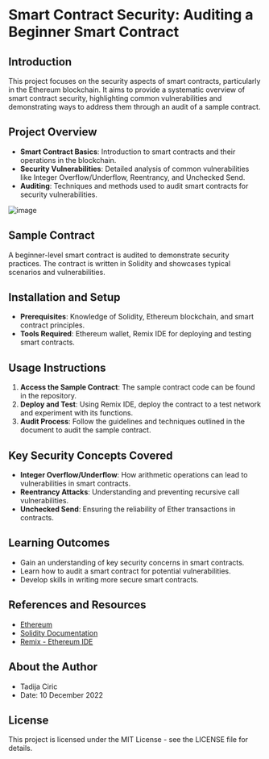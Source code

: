 # Smart Contract Security: Auditing a Beginner Smart Contract

## Introduction
This project focuses on the security aspects of smart contracts, particularly in the Ethereum blockchain. It aims to provide a systematic overview of smart contract security, highlighting common vulnerabilities and demonstrating ways to address them through an audit of a sample contract.

## Project Overview
- **Smart Contract Basics**: Introduction to smart contracts and their operations in the blockchain.
- **Security Vulnerabilities**: Detailed analysis of common vulnerabilities like Integer Overflow/Underflow, Reentrancy, and Unchecked Send.
- **Auditing**: Techniques and methods used to audit smart contracts for security vulnerabilities.

![image](https://github.com/jatadi/smart_contract_security/assets/119642721/6cce1e9b-ed31-4379-a8bf-0bce626e33f4)


## Sample Contract
A beginner-level smart contract is audited to demonstrate security practices. The contract is written in Solidity and showcases typical scenarios and vulnerabilities.

## Installation and Setup
- **Prerequisites**: Knowledge of Solidity, Ethereum blockchain, and smart contract principles.
- **Tools Required**: Ethereum wallet, Remix IDE for deploying and testing smart contracts.

## Usage Instructions
1. **Access the Sample Contract**: The sample contract code can be found in the repository. 
2. **Deploy and Test**: Using Remix IDE, deploy the contract to a test network and experiment with its functions.
3. **Audit Process**: Follow the guidelines and techniques outlined in the document to audit the sample contract.

## Key Security Concepts Covered
- **Integer Overflow/Underflow**: How arithmetic operations can lead to vulnerabilities in smart contracts.
- **Reentrancy Attacks**: Understanding and preventing recursive call vulnerabilities.
- **Unchecked Send**: Ensuring the reliability of Ether transactions in contracts.

## Learning Outcomes
- Gain an understanding of key security concerns in smart contracts.
- Learn how to audit a smart contract for potential vulnerabilities.
- Develop skills in writing more secure smart contracts.

## References and Resources
- [Ethereum](https://ethereum.org/)
- [Solidity Documentation](https://docs.soliditylang.org/)
- [Remix - Ethereum IDE](https://remix.ethereum.org/)

## About the Author
- Tadija Ciric
- Date: 10 December 2022

## License
This project is licensed under the MIT License - see the LICENSE file for details.

